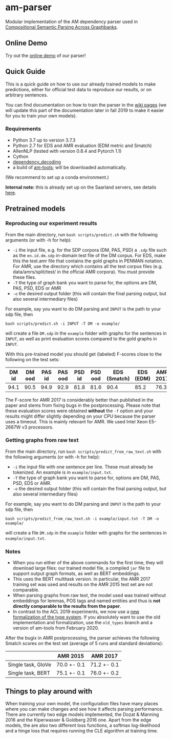 # am-parser
Modular implementation of the AM dependency parser used in [Compositional Semantic Parsing Across Graphbanks](https://www.aclweb.org/anthology/P19-1450).

## Online Demo
Try out the [online demo](http://amparser.coli.uni-saarland.de:8080/) of our parser!

## Quick Guide
This is a quick guide on how to use our already trained models to make predictions, either for official test data to reproduce our results, or on arbitrary sentences.

You can find documentation on how to train the parser in the [wiki pages](https://github.com/coli-saar/am-parser/wiki/Train-Parser) (we will update this part of the documentation later in fall 2019 to make it easier for you to train your own models).

### Requirements
- Python 3.7 up to version 3.7.3
- Python 2.7 for EDS and AMR evaluation (EDM metric and Smatch)
- AllenNLP (tested with version 0.8.4 and Pytorch 1.1)
- Cython
- [dependency_decoding](https://github.com/andersjo/dependency_decoding)
- a build of [am-tools](https://github.com/coli-saar/am-tools); will be downloaded automatically.

(We recommend to set up a conda environment.)

__Internal note:__ this is already set up on the Saarland servers, see details [here](https://github.com/coli-saar/am-parser/wiki/Setup-and-file-locations-on-the-Saarland-servers).

## Pretrained models

### Reproducing our experiment results

From the main directory, run `bash scripts/predict.sh` with the following arguments (or with -h for help):
* `-i` the input file, e.g. for the SDP corpora (DM, PAS, PSD) a `.sdp` file such as the `en.id.dm.sdp` in-domain test file of the DM corpus. For EDS, make this the test.amr file that contains the gold graphs in PENMAN notation. For AMR, use the directory which contains all the test corpus files (e.g. data/amrs/split/test/ in the official AMR corpora). You must provide these files.
* `-T` the type of graph bank you want to parse for, the options are DM, PAS, PSD, EDS or AMR
* `-o` the desired output folder (this will contain the final parsing output, but also several intermediary files)

For example, say you want to do DM parsing and `INPUT` is the path to your sdp file, then
```
bash scripts/predict.sh -i INPUT -T DM -o example/
``` 
will create a file `DM.sdp` in the `example` folder with graphs for the sentences in `INPUT`, as well as print evaluation scores compared to the gold graphs in `INPUT`.

With this pre-trained model you should get (labeled) F-scores close to the following on the test sets:

| DM id | DM ood | PAS id| PAS ood| PSD id | PSD ood | EDS (Smatch) | EDS (EDM) | AMR 2017 |
| --- | --- | --- | --- | --- | --- | --- | --- | --- |
| 94.1 | 90.5 | 94.9 | 92.9 | 81.8 | 81.6 | 90.4  | 85.2 | 76.3 |

The F-score for AMR 2017 is considerably better than published in the paper and stems from fixing bugs in the postprocessing.
Please note that these evaluation scores were obtained __without__ the `-f` option 
and your results might differ slightly depending on your CPU because the parser uses a timeout. This is mainly relevant for AMR. We used Intel Xeon E5-2687W v3 processors.


### Getting graphs from raw text
From the main directory, run `bash scripts/predict_from_raw_text.sh` with the following arguments (or with -h for help):
* `-i` the input file with one sentence per line. These must already be tokenized. An example is in `example/input.txt`.
* `-T` the type of graph bank you want to parse for, options are DM, PAS, PSD, EDS or AMR.
* `-o` the desired output folder (this will contain the final parsing output, but also several intermediary files)

For example, say you want to do DM parsing and `INPUT` is the path to your sdp file, then
```
bash scripts/predict_from_raw_text.sh -i example/input.txt -T DM -o example/
``` 
will create a file `DM.sdp` in the `example` folder with graphs for the sentences in `example/input.txt`.

### Notes

* When you run either of the above commands for the first time, they will download large files: our trained model file, a compiled `jar` file to support output graph formats, as well as BERT embeddings.
* This uses the BERT multitask version. In particular, the AMR 2017 training set was used and results on the AMR 2015 test set are not comparable. 
* When parsing graphs from raw text, the model used was trained without embeddings for lemmas, POS tags and named entities and thus is __not directly comparable to the results from the paper__.
* In contrast to the ACL 2019 experiments, we now use a [new formalization of the type system](http://www.coli.uni-saarland.de/~jonasg/thesis.pdf). 
If you absolutely want to use the old implementation and formalization, use the `old_types` branch and a version of am-tools from February 2020.

After the bugix in AMR postprocessing, the parser achieves the following Smatch scores on the test set (average of 5 runs and standard deviations):

|  | AMR 2015 | AMR 2017 |
| --- | --- | --- |
| Single task, GloVe | 70.0 +- 0.1 | 71.2 +- 0.1 |
| Single task, BERT | 75.1 +- 0.1 | 76.0 +- 0.2 |

## Things to play around with
When training your own model, the configuration files have many places where you can make changes and see how it affects parsing performance.
There are currently two edge models implemented, the Dozat & Manning 2016 and the Kiperwasser & Goldberg 2016 one.
Apart from the edge models, the are also two different loss functions, a softmax log-likelihood and a hinge loss that requires running the CLE algorithm at training time.

